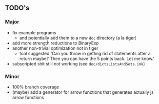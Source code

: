 ## TODO's

### Major

- fix example programs 
    - and potentially add them to a new `doc` directory (a la tiger)
- add more strength reductions to BinaryExp
- another non-trivial optimization not in tiger
    - toal suggested 'Can you throw in getting rid of statements after a return maybe? Then you can have the 5 points back. Let me know.'
- subscripted shit still not working (see `doc/dictsListsAndSets.ink`)

### Minor

- 100% branch coverage
- (maybe) add a generator for arrow functions that generates actually js arrow functions
